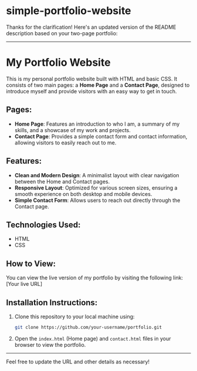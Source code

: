 # simple-portfolio-website

Thanks for the clarification! Here's an updated version of the README description based on your two-page portfolio:

---

# My Portfolio Website

This is my personal portfolio website built with HTML and basic CSS. It consists of two main pages: a **Home Page** and a **Contact Page**, designed to introduce myself and provide visitors with an easy way to get in touch.

## Pages:
- **Home Page**: Features an introduction to who I am, a summary of my skills, and a showcase of my work and projects.
- **Contact Page**: Provides a simple contact form and contact information, allowing visitors to easily reach out to me.

## Features:
- **Clean and Modern Design**: A minimalist layout with clear navigation between the Home and Contact pages.
- **Responsive Layout**: Optimized for various screen sizes, ensuring a smooth experience on both desktop and mobile devices.
- **Simple Contact Form**: Allows users to reach out directly through the Contact page.

## Technologies Used:
- HTML
- CSS

## How to View:
You can view the live version of my portfolio by visiting the following link: [Your live URL]

## Installation Instructions:
1. Clone this repository to your local machine using:
   ```bash
   git clone https://github.com/your-username/portfolio.git
   ```
2. Open the `index.html` (Home page) and `contact.html` files in your browser to view the portfolio.


---

Feel free to update the URL and other details as necessary!
